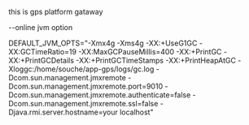 

this is gps platform gataway



--online jvm option





DEFAULT_JVM_OPTS="-Xmx4g -Xms4g
-XX:+UseG1GC
-XX:GCTimeRatio=19
-XX:MaxGCPauseMillis=400
-XX:+PrintGC
-XX:+PrintGCDetails
-XX:+PrintGCTimeStamps
-XX:+PrintHeapAtGC
-Xloggc:/home/souche/app-gps/logs/gc.log
-Dcom.sun.management.jmxremote -Dcom.sun.management.jmxremote.port=9010
-Dcom.sun.management.jmxremote.authenticate=false
-Dcom.sun.management.jmxremote.ssl=false
-Djava.rmi.server.hostname=your localhost"


